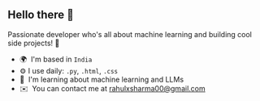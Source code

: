 ## Hello there 👋

Passionate developer who's all about machine learning and building cool side projects! 🚀

* 🌍  I'm based in `India`
* ⚙️  I use daily:  `.py`, `.html`, `.css`
* 🧠  I'm learning about machine learning and LLMs
* ✉️  You can contact me at [rahulxsharma00@gmail.com](mailto:rahulxsharma00@gmail.com)
